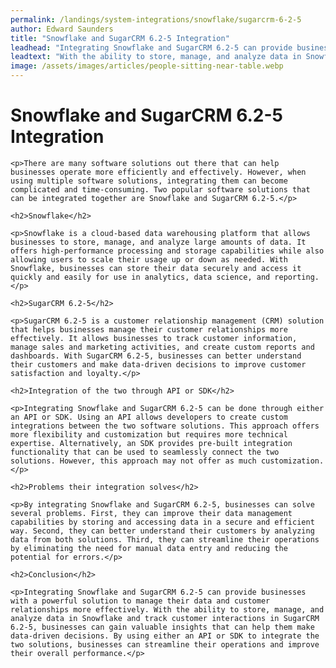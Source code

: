 ```yaml
---
permalink: /landings/system-integrations/snowflake/sugarcrm-6-2-5
author: Edward Saunders
title: "Snowflake and SugarCRM 6.2-5 Integration"
leadhead: "Integrating Snowflake and SugarCRM 6.2-5 can provide businesses with a powerful solution to manage their data and customer relationships more effectively"
leadtext: "With the ability to store, manage, and analyze data in Snowflake and track customer interactions in SugarCRM 6.2-5, businesses can gain valuable insights that can help them make data-driven decisions. By using either an API or SDK to integrate the two solutions, businesses can streamline their operations and improve their overall performance."
image: /assets/images/articles/people-sitting-near-table.webp
---
```

<div class="arttext">
	<h1>Snowflake and SugarCRM 6.2-5 Integration</h1>

	<p>There are many software solutions out there that can help businesses operate more efficiently and effectively. However, when using multiple software solutions, integrating them can become complicated and time-consuming. Two popular software solutions that can be integrated together are Snowflake and SugarCRM 6.2-5.</p>

	<h2>Snowflake</h2>

	<p>Snowflake is a cloud-based data warehousing platform that allows businesses to store, manage, and analyze large amounts of data. It offers high-performance processing and storage capabilities while also allowing users to scale their usage up or down as needed. With Snowflake, businesses can store their data securely and access it quickly and easily for use in analytics, data science, and reporting.</p>

	<h2>SugarCRM 6.2-5</h2>

	<p>SugarCRM 6.2-5 is a customer relationship management (CRM) solution that helps businesses manage their customer relationships more effectively. It allows businesses to track customer information, manage sales and marketing activities, and create custom reports and dashboards. With SugarCRM 6.2-5, businesses can better understand their customers and make data-driven decisions to improve customer satisfaction and loyalty.</p>

	<h2>Integration of the two through API or SDK</h2>

	<p>Integrating Snowflake and SugarCRM 6.2-5 can be done through either an API or SDK. Using an API allows developers to create custom integrations between the two software solutions. This approach offers more flexibility and customization but requires more technical expertise. Alternatively, an SDK provides pre-built integration functionality that can be used to seamlessly connect the two solutions. However, this approach may not offer as much customization.</p>

	<h2>Problems their integration solves</h2>

	<p>By integrating Snowflake and SugarCRM 6.2-5, businesses can solve several problems. First, they can improve their data management capabilities by storing and accessing data in a secure and efficient way. Second, they can better understand their customers by analyzing data from both solutions. Third, they can streamline their operations by eliminating the need for manual data entry and reducing the potential for errors.</p>

	<h2>Conclusion</h2>

	<p>Integrating Snowflake and SugarCRM 6.2-5 can provide businesses with a powerful solution to manage their data and customer relationships more effectively. With the ability to store, manage, and analyze data in Snowflake and track customer interactions in SugarCRM 6.2-5, businesses can gain valuable insights that can help them make data-driven decisions. By using either an API or SDK to integrate the two solutions, businesses can streamline their operations and improve their overall performance.</p>

</div>
